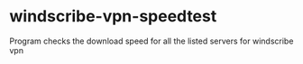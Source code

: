 # windscribe-vpn-speedtest
Program checks the download speed for all the listed servers for windscribe vpn
